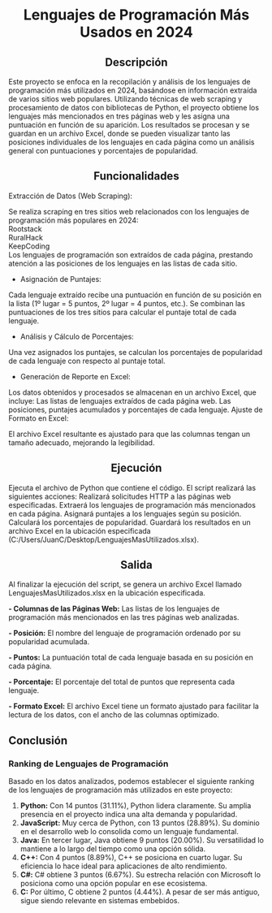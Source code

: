 <b><h1 align="center">Lenguajes de Programación Más Usados en 2024</h1></b>


<b><h2 align="center">Descripción</h2></b>
<p>Este proyecto se enfoca en la recopilación y análisis de los lenguajes de programación más utilizados en 2024, basándose en información extraída de varios sitios web populares.
Utilizando técnicas de web scraping y procesamiento de datos con bibliotecas de Python, el proyecto obtiene los lenguajes más mencionados en tres páginas web y les asigna una puntuación en función de su aparición.
Los resultados se procesan y se guardan en un archivo Excel, donde se pueden visualizar tanto las posiciones individuales de los lenguajes en cada página como un análisis general con puntuaciones y porcentajes de popularidad.</p>

<b><h2 align="center">Funcionalidades</h2></b>
<p>Extracción de Datos (Web Scraping):

Se realiza scraping en tres sitios web relacionados con los lenguajes de programación más populares en 2024:<br>
Rootstack <br>
RuralHack <br>
KeepCoding <br>
Los lenguajes de programación son extraídos de cada página, prestando atención a las posiciones de los lenguajes en las listas de cada sitio.
<br>
- Asignación de Puntajes:

Cada lenguaje extraído recibe una puntuación en función de su posición en la lista (1º lugar = 5 puntos, 2º lugar = 4 puntos, etc.).
Se combinan las puntuaciones de los tres sitios para calcular el puntaje total de cada lenguaje.
- Análisis y Cálculo de Porcentajes:

Una vez asignados los puntajes, se calculan los porcentajes de popularidad de cada lenguaje con respecto al puntaje total.
- Generación de Reporte en Excel:

Los datos obtenidos y procesados se almacenan en un archivo Excel, que incluye:
Las listas de lenguajes extraídos de cada página web.
Las posiciones, puntajes acumulados y porcentajes de cada lenguaje.
Ajuste de Formato en Excel:

El archivo Excel resultante es ajustado para que las columnas tengan un tamaño adecuado, mejorando la legibilidad.
</p>

<b><h2 align="center">Ejecución</h2></b>

<p> Ejecuta el archivo de Python que contiene el código.
El script realizará las siguientes acciones:
Realizará solicitudes HTTP a las páginas web especificadas.
Extraerá los lenguajes de programación más mencionados en cada página.
Asignará puntajes a los lenguajes según su posición.
Calculará los porcentajes de popularidad.
Guardará los resultados en un archivo Excel en la ubicación especificada (C:/Users/JuanC/Desktop/LenguajesMasUtilizados.xlsx).</p>

<b><h2 align="center">Salida</h2></b>
<p>Al finalizar la ejecución del script, se genera un archivo Excel llamado LenguajesMasUtilizados.xlsx en la ubicación especificada. 

<b>- Columnas de las Páginas Web:</b>
Las listas de los lenguajes de programación más mencionados en las tres páginas web analizadas.


<b>- Posición:</b>
El nombre del lenguaje de programación ordenado por su popularidad acumulada.

<b>- Puntos:</b>
La puntuación total de cada lenguaje basada en su posición en cada página.

<b>- Porcentaje:</b>
El porcentaje del total de puntos que representa cada lenguaje.

<b>- Formato Excel:</b>
El archivo Excel tiene un formato ajustado para facilitar la lectura de los datos, con el ancho de las columnas optimizado.</p>


##  Conclusión

###  Ranking de Lenguajes de Programación

Basado en los datos analizados, podemos establecer el siguiente ranking de los lenguajes de programación más utilizados en este proyecto:

1. **Python:** Con 14 puntos (31.11%), Python lidera claramente. Su amplia presencia en el proyecto indica una alta demanda y popularidad.
2. **JavaScript:** Muy cerca de Python, con 13 puntos (28.89%). Su dominio en el desarrollo web lo consolida como un lenguaje fundamental.
3. **Java:** En tercer lugar, Java obtiene 9 puntos (20.00%). Su versatilidad lo mantiene a lo largo del tiempo como una opción sólida.
4. **C++:** Con 4 puntos (8.89%), C++ se posiciona en cuarto lugar. Su eficiencia lo hace ideal para aplicaciones de alto rendimiento.
5. **C#:** C# obtiene 3 puntos (6.67%). Su estrecha relación con Microsoft lo posiciona como una opción popular en ese ecosistema.
6. **C:** Por último, C obtiene 2 puntos (4.44%). A pesar de ser más antiguo, sigue siendo relevante en sistemas embebidos.

